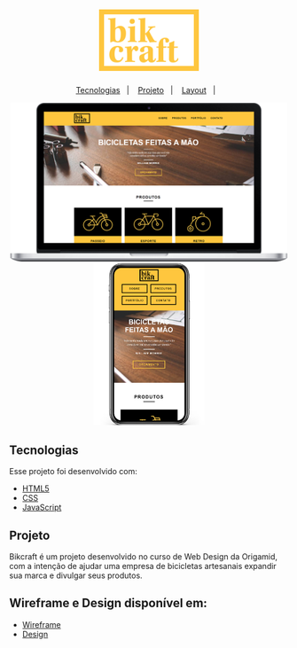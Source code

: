 <h1 align="center">
   <img src="./img/bikcraft-qualidade.svg" alt="Bikcraft" width="180"/>
</h1>

<p align="center">
  <a href="#-tecnologias">Tecnologias</a>&nbsp;&nbsp;&nbsp;|&nbsp;&nbsp;&nbsp;
  <a href="#-projeto">Projeto</a>&nbsp;&nbsp;&nbsp;|&nbsp;&nbsp;&nbsp;
  <a href="#-layout">Layout</a>&nbsp;&nbsp;&nbsp;|&nbsp;&nbsp;&nbsp;
</p>

<div align="center">
   <img src="./.github/desktop.png" width="500px">
   <img src="./.github/mobile.png" width="200px">
</div>

## Tecnologias

Esse projeto foi desenvolvido com:

- [HTML5](https://developer.mozilla.org/pt-BR/docs/Web/HTML/HTML5)
- [CSS](https://developer.mozilla.org/pt-BR/docs/Web/CSS)
- [JavaScript](https://developer.mozilla.org/pt-BR/docs/Web/JavaScript)

## Projeto

Bikcraft é um projeto desenvolvido no curso de Web Design da Origamid, com a intenção de ajudar uma empresa de bicicletas artesanais expandir sua marca e divulgar seus produtos.

## Wireframe e Design disponível em:

* [Wireframe](https://xd.adobe.com/view/f189d9ee-5e17-42e0-4e70-d9de371e4588-87b8/) 
* [Design](https://xd.adobe.com/view/ca6958ac-4c7f-467d-4f82-428927607a9e-bc58/) 



